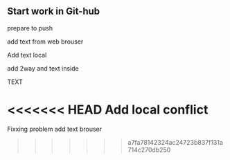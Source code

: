 

## Start work in Git-hub

prepare to push

add text from web brouser

Add text local

add 2way and text inside

TEXT 

<<<<<<< HEAD
Add local conflict
=======
Fixxing problem add text brouser
>>>>>>> a7fa78142324ac24723b837f131a714c270db250
